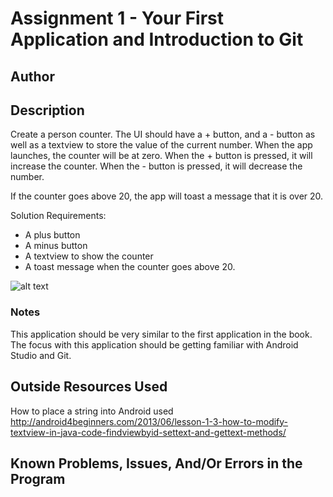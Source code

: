 # Assignment 1 - Your First Application and Introduction to Git

## Author

## Description

Create a person counter. The UI should have a + button, and a - button as well as a textview to store the value of the current number.
When the app launches, the counter will be at zero. When the + button is pressed, it will increase the counter. When the - button is pressed, it will decrease the number.

If the counter goes above 20, the app will toast a message that it is over 20.

Solution Requirements:

* A plus button
* A minus button
* A textview to show the counter
* A toast message when the counter goes above 20.

![alt text](http://barnesbrothers.homeserver.com/cis298/assignmentImages/assignment1.jpg "Application Layout")

### Notes

This application should be very similar to the first application in the book.
The focus with this application should be getting familiar with Android Studio and Git.

## Outside Resources Used

How to place a string into Android used http://android4beginners.com/2013/06/lesson-1-3-how-to-modify-textview-in-java-code-findviewbyid-settext-and-gettext-methods/

## Known Problems, Issues, And/Or Errors in the Program


